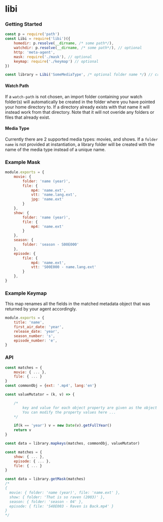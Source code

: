 # libi

### Getting Started
```js
const p = require('path')
const Libi = require('libi')({
    homedir: p.resolve(__dirname, /* some path*/),
    watchdir: p.resolve(__dirname, /* some path*/), // optional
    http: 'meta-agent',
    mask: require('./mask'), // optional
    keymap: require('./keymap') // optional
})

const library = Libi('SomeMediaType', /* optional folder name */) // creates a library object
```

#### Watch Path
<p>
If a <code>watch-path</code> is not chosen, an import folder containing your watch folder(s) will automatically be created in the folder where you have pointed your home directory to. If a directory already exists with that name it will instead work from that directory. Note that it will not overide any folders or files that already exist.
</p>


#### Media Type
<p>
Currently there are 2 supported media types: movies, and shows.
If a <code>folder name</code> is not provided at instantiation, a library folder will be created with the name of the media type instead of a unique name.
</p>

### Example Mask
```js
module.exports = {
    movie: {
        folder: 'name (year)',
        file: {
            mp4: 'name.ext',
            vtt: 'name.lang.ext',
            jpg: 'name.ext'
        }
    },
    show: {
        folder: 'name (year)',
        file: {
            mp4: 'name.ext'
        }
    },
    season: {
        folder: 'season - S00E000'
    },
    episode: {
        file: {
            mp4: 'name.ext',
            vtt: 'S00E000 - name.lang.ext'
        }
    },
}
```

### Example Keymap
This map renames all the fields in the matched metadata object that was returned by your agent accordingly.
```js
module.exports = {
    title: 'name',
    first_air_date: 'year',
    release_date: 'year',
    season_number: 's',
    episode_number: 'e',
}
```

### API
```js
const matches = {
    movie: { ... },
    file: { ... }
}
const commonObj = {ext: '.mp4', lang:'en'}

const valueMutator = (k, v) => {

    /*
        key and value for each object property are given as the object is being itterated.
        You can modify the property values here ...
    */

    if(k == 'year') v = new Date(v).getFullYear()
    return v
}

const data = library.mapkeys(matches, commonObj, valueMutator)
```


```js
const matches = {
    show: { ... },
    episode: { ... },
    file: { ... }
}

const data = library.getMask(matches)
/*
{
  movie: { folder: 'name (year)', file: 'name.ext' },
  show: { folder: 'That is so raven (2003)' },
  season: { folder: 'season - 04' },
  episode: { file: 'S48E003 - Raven is Back.mp4' }
}
*/
```